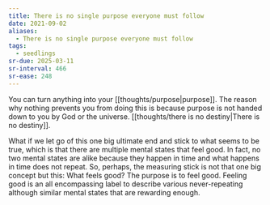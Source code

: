```yaml
---
title: There is no single purpose everyone must follow
date: 2021-09-02
aliases:
  - There is no single purpose everyone must follow
tags:
  - seedlings
sr-due: 2025-03-11
sr-interval: 466
sr-ease: 248
---
```

You can turn anything into your [[thoughts/purpose|purpose]]. The reason why nothing prevents you from doing this is because purpose is not handed down to you by God or the universe. [[thoughts/there is no destiny|There is no destiny]].

What if we let go of this one big ultimate end and stick to what seems to be true, which is that there are multiple mental states that feel good. In fact, no two mental states are alike because they happen in time and what happens in time does not repeat. So, perhaps, the measuring stick is not that one big concept but this: What feels good? The purpose is to feel good. Feeling good is an all encompassing label to describe various never-repeating although similar mental states that are rewarding enough.